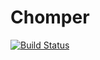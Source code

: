 # Chomper

[![Build Status](https://travis-ci.org/smilledge/chomper.svg?branch=master)](https://travis-ci.org/smilledge/chomper)
